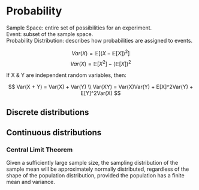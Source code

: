# Probability

Sample Space: entire set of possibilities for an experiment.   
Event: subset of the sample space.  
Probability Distribution: describes how probabilities are assigned to events.


$$ Var(X) = \mathbb{E}[(X - \mathbb{E}[X])^2] $$
$$ Var(X) = \mathbb{E}[X^2] - (\mathbb{E}[X])^2 $$

If X & Y are independent random variables, then:

$$
Var(X + Y) = Var(X) + Var(Y) \\
Var(XY) = Var(X)Var(Y) + E[X]^2Var(Y) + E[Y]^2Var(X)
$$


<!-- 
1. Fundamentals of Probability:
Probability Spaces (Sample Space, Events, Probability Measure)

Axioms of Probability

Conditional Probability and Independence

Law of Total Probability and Bayes' Theorem

2. Random Variables and Distributions:
Discrete and Continuous Random Variables

Probability Mass Function (PMF), Probability Density Function (PDF), and Cumulative Distribution Function (CDF)

Joint, Marginal, and Conditional Distributions

Expectation, Variance, and Covariance

Moment Generating Functions and Characteristic Functions

3. Common Distributions:
Bernoulli, Binomial, and Multinomial Distributions

Uniform Distribution (Discrete and Continuous)

Poisson Distribution

Exponential and Geometric Distributions

Gaussian (Normal) Distribution

Beta and Gamma Distributions

Chi-Square Distribution

Student’s t-Distribution

4. Transformations and Sampling:
Change of Variables

Sampling Distributions

Central Limit Theorem (CLT)

Law of Large Numbers (LLN)

5. Inference and Estimation:
Maximum Likelihood Estimation (MLE)

Bayesian Inference

MAP Estimation

Confidence Intervals and Hypothesis Testing

Bootstrapping and Resampling Techniques

6. Markov Chains and Stochastic Processes:
Markov Chains and Transition Matrices

Stationary Distributions

Hidden Markov Models (HMMs)

Martingales

7. Information Theory:
Entropy, Cross-Entropy, and KL Divergence

Mutual Information

Jensen’s Inequality and Gibbs’ Inequality

8. Probabilistic Graphical Models (PGMs):
Bayesian Networks

Markov Random Fields

Conditional Independence

Inference in PGMs (e.g., Belief Propagation, Viterbi Algorithm)

9. Advanced Topics in Probability:
Monte Carlo Methods and Importance Sampling

Variational Inference

Markov Chain Monte Carlo (MCMC) Methods

Gaussian Processes

Stochastic Gradient Descent (SGD) and Stochastic Processes

-->



## Discrete distributions


## Continuous distributions



### Central Limit Theorem
Given a sufficiently large sample size, the sampling distribution of the sample mean will be approximately normally distributed, regardless of the shape of the population distribution, provided the population has a finite mean and variance.





